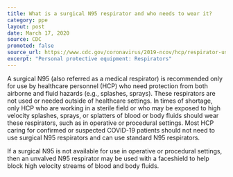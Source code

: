 ```yaml
---
title: What is a surgical N95 respirator and who needs to wear it?
category: ppe
layout: post
date: March 17, 2020
source: CDC
promoted: false
source_url: https://www.cdc.gov/coronavirus/2019-ncov/hcp/respirator-use-faq.html#respirators
excerpt: "Personal protective equipment: Respirators"
---
```


A surgical N95 (also referred as a medical respirator) is recommended only for use by healthcare personnel (HCP) who need protection from both airborne and fluid hazards (e.g., splashes, sprays). These respirators are not used or needed outside of healthcare settings. In times of shortage, only HCP who are working in a sterile field or who may be exposed to high velocity splashes, sprays, or splatters of blood or body fluids should wear these respirators, such as in operative or procedural settings. Most HCP caring for confirmed or suspected COVID-19 patients should not need to use surgical N95 respirators and can use standard N95 respirators.

If a surgical N95 is not available for use in operative or procedural settings, then an unvalved N95 respirator may be used with a faceshield to help block high velocity streams of blood and body fluids.